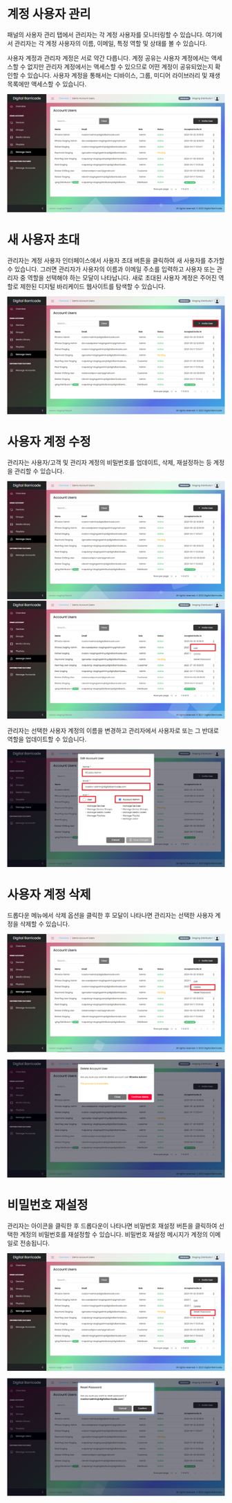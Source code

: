 # 계정 사용자 관리

<div class="description">

패널의 사용자 관리 탭에서 관리자는 각 계정 사용자를 모니터링할 수 있습니다. 여기에서 관리자는 각 계정 사용자의 이름, 이메일, 특정 역할 및 상태를 볼 수 있습니다.

사용자 계정과 관리자 계정은 서로 약간 다릅니다. 계정 공유는 사용자 계정에서는 액세스할 수 없지만 관리자 계정에서는 액세스할 수 있으므로 어떤 계정이 공유되었는지 확인할 수 있습니다. 사용자 계정을 통해서는 디바이스, 그룹, 미디어 라이브러리 및 재생 목록에만 액세스할 수 있습니다.

![user_list](../images/manageUsers/manageUsers.png ":size=100%")

</div>

# 새 사용자 초대

<div class="description">

관리자는 계정 사용자 인터페이스에서 사용자 초대 버튼을 클릭하여 새 사용자를 추가할 수 있습니다. 그러면 관리자가 사용자의 이름과 이메일 주소를 입력하고 사용자 또는 관리자 중 역할을 선택해야 하는 모달이 나타납니다. 새로 초대된 사용자 계정은 주어진 역할로 제한된 디지털 바리케이드 웹사이트를 탐색할 수 있습니다.

![user_invite](../images/manageUsers/manageUsersAdd.png ":size=100%")

</div>

# 사용자 계정 수정

<div class="description">

관리자는 사용자/고객 및 관리자 계정의 비밀번호를 업데이트, 삭제, 재설정하는 등 계정을 관리할 수 있습니다.

![user_edit](../images/manageUsers/manageUsers.png ":size=100%")
![user_edit](../images/manageUsers/manageUsersEdit.png ":size=100%")

관리자는 선택한 사용자 계정의 이름을 변경하고 관리자에서 사용자로 또는 그 반대로 역할을 업데이트할 수 있습니다.

![user_edit](../images/manageUsers/manageUsersEditModal.png ":size=100%")

</div>

# 사용자 계정 삭제

<div class="description">

드롭다운 메뉴에서 삭제 옵션을 클릭한 후 모달이 나타나면 관리자는 선택한 사용자 계정을 삭제할 수 있습니다.

![user_delete](../images/manageUsers/manageUsersDelete.png ":size=100%")

![manage_user](../images/manageUsers/manageUsersDeleteModal.png ":size=100%")

</div>

# 비밀번호 재설정

<div class="description">

관리자는 아이콘을 클릭한 후 드롭다운이 나타나면 비밀번호 재설정 버튼을 클릭하여 선택한 계정의 비밀번호를 재설정할 수 있습니다. 비밀번호 재설정 메시지가 계정의 이메일로 전송됩니다.

![user_reset](../images/manageUsers/manageUsersReset.png ":size=100%")

![user_reset](../images/manageUsers/manageUsersResetModal.png ":size=100%")

</div>